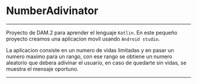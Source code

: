 # NumberAdivinator

----

Proyecto de DAM.2 para aprender el lenguaje ``Kotlin``. En este pequeño proyecto creamos una aplicacion movil usando `Android studio`.

La aplicacion consiste en un numero de vidas limitadas y en pasar un numero maximo para un rango, con ese rango se obtiene un numero aleatorio que debera adivinar el usuario, en caso de quedarte sin vidas, se muestra el mensaje oportuno.

----
